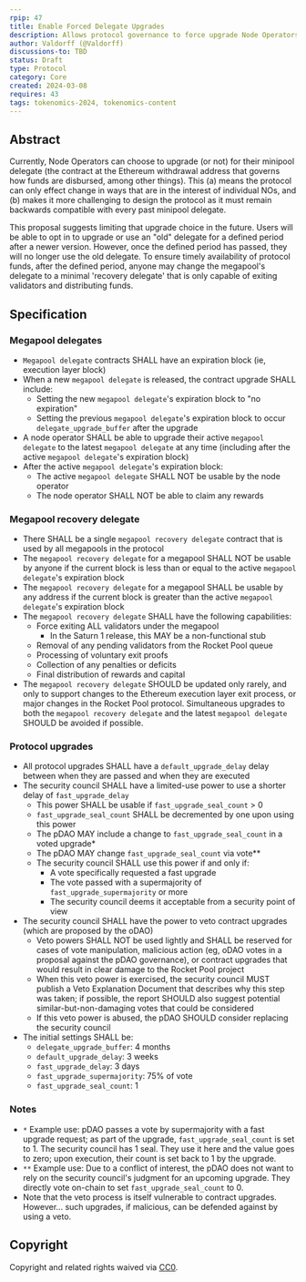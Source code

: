 ```yaml
---
rpip: 47
title: Enable Forced Delegate Upgrades
description: Allows protocol governance to force upgrade Node Operators after a Rocket Pool protocol upgrade takes place, and a grace period has expired. 
author: Valdorff (@Valdorff)
discussions-to: TBD
status: Draft
type: Protocol
category: Core
created: 2024-03-08
requires: 43
tags: tokenomics-2024, tokenomics-content
---
```


## Abstract
Currently, Node Operators can choose to upgrade (or not) for their minipool delegate (the contract at the Ethereum withdrawal address that governs how funds are disbursed, among other things). This (a) means the protocol can only effect change in ways that are in the interest of individual NOs, and (b) makes it more challenging to design the protocol as it must remain backwards compatible with every past minipool delegate.

This proposal suggests limiting that upgrade choice in the future. Users will be able to opt in to upgrade or use an "old" delegate for a defined period after a newer version. However, once the defined period has passed, they will no longer use the old delegate. To ensure timely availability of protocol funds, after the defined period, anyone may change the megapool's delegate to a minimal 'recovery delegate' that is only capable of exiting validators and distributing funds. 

## Specification
### Megapool delegates
- `Megapool delegate` contracts SHALL have an expiration block (ie, execution layer block)
- When a new `megapool delegate` is released, the contract upgrade SHALL include:
  - Setting the new `megapool delegate`'s expiration block to "no expiration"
  - Setting the previous `megapool delegate`'s expiration block to occur `delegate_upgrade_buffer` after the upgrade
- A node operator SHALL be able to upgrade their active `megapool delegate` to the latest `megapool delegate` at any time (including after the active `megapool delegate`'s expiration block)
- After the active `megapool delegate`'s expiration block:
  - The active `megapool delegate` SHALL NOT be usable by the node operator
  - The node operator SHALL NOT be able to claim any rewards

### Megapool recovery delegate
- There SHALL be a single `megapool recovery delegate` contract that is used by all megapools in the protocol
- The `megapool recovery delegate` for a megapool SHALL NOT be usable by anyone if the current block is less than or equal to the active `megapool delegate`'s expiration block
- The `megapool recovery delegate` for a megapool SHALL be usable by any address if the current block is greater than the active `megapool delegate`'s expiration block
- The `megapool recovery delegate` SHALL have the following capabilities:
  - Force exiting ALL validators under the megapool
    - In the Saturn 1 release, this MAY be a non-functional stub
  - Removal of any pending validators from the Rocket Pool queue
  - Processing of voluntary exit proofs
  - Collection of any penalties or deficits
  - Final distribution of rewards and capital 
- The `megapool recovery delegate` SHOULD be updated only rarely, and only to support changes to the Ethereum execution layer exit process, or major changes in the Rocket Pool protocol. Simultaneous upgrades to both the `megapool recovery delegate` and the latest `megapool delegate` SHOULD be avoided if possible.

### Protocol upgrades
- All protocol upgrades SHALL have a `default_upgrade_delay` delay between when they are passed and when they are executed
- The security council SHALL have a limited-use power to use a shorter delay of `fast_upgrade_delay`
  - This power SHALL be usable if `fast_upgrade_seal_count` > 0 
  - `fast_upgrade_seal_count` SHALL be decremented by one upon using this power
  - The pDAO MAY include a change to `fast_upgrade_seal_count` in a voted upgrade*
  - The pDAO MAY change `fast_upgrade_seal_count` via vote**
  - The security council SHALL use this power if and only if:
    - A vote specifically requested a fast upgrade
    - The vote passed with a supermajority of `fast_upgrade_supermajority` or more
    - The security council deems it acceptable from a security point of view
- The security council SHALL have the power to veto contract upgrades (which are proposed by the oDAO)
  - Veto powers SHALL NOT be used lightly and SHALL be reserved for cases of vote manipulation, malicious action (eg, oDAO votes in a proposal against the pDAO governance), or contract upgrades that would result in clear damage to the Rocket Pool project
  - When this veto power is exercised, the security council MUST publish a Veto Explanation Document that describes why this step was taken; if possible, the report SHOULD also suggest potential similar-but-non-damaging votes that could be considered
  - If this veto power is abused, the pDAO SHOULD consider replacing the security council
- The initial settings SHALL be:
  - `delegate_upgrade_buffer`: 4 months 
  - `default_upgrade_delay`: 3 weeks
  - `fast_upgrade_delay`: 3 days
  - `fast_upgrade_supermajority`: 75% of vote
  - `fast_upgrade_seal_count`: 1

### Notes
- `*` Example use: pDAO passes a vote by supermajority with a fast upgrade request; as part of the upgrade, `fast_upgrade_seal_count` is set to 1. The security council has 1 seal. They use it here and the value goes to zero; upon execution, their count is set back to 1 by the upgrade.
- `**` Example use: Due to a conflict of interest, the pDAO does not want to rely on the security council's judgment for an upcoming upgrade. They directly vote on-chain to set `fast_upgrade_seal_count` to 0.
- Note that the veto process is itself vulnerable to contract upgrades. However... such upgrades, if malicious, can be defended against by using a veto.

## Copyright
Copyright and related rights waived via [CC0](https://creativecommons.org/publicdomain/zero/1.0/).
